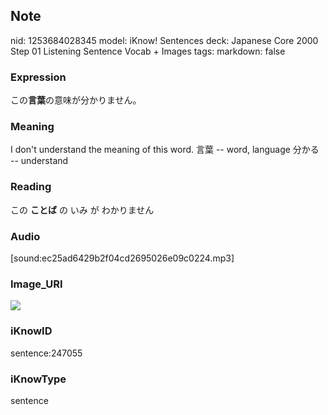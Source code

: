 ## Note
nid: 1253684028345
model: iKnow! Sentences
deck: Japanese Core 2000 Step 01 Listening Sentence Vocab + Images
tags: 
markdown: false

### Expression
<!DOCTYPE html>
<title></title>
この<b>言葉</b>の意味が分かりません。



### Meaning
I don't understand the meaning of this word.
言葉 -- word, language
分かる -- understand

### Reading
<!DOCTYPE html>
<title></title>
この <b>ことば</b> の いみ が わかりません



### Audio
[sound:ec25ad6429b2f04cd2695026e09c0224.mp3]

### Image_URI
<!DOCTYPE html>
<title></title>
<img src="7be6b6cd24ec8a129d6aec67694eeb18.jpg">



### iKnowID
sentence:247055

### iKnowType
sentence
